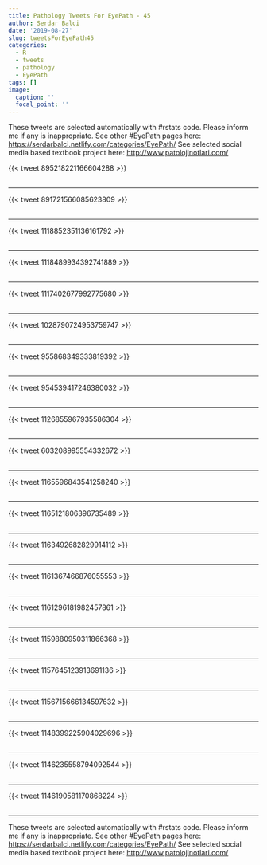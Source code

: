 ```yaml
---
title: Pathology Tweets For EyePath - 45
author: Serdar Balci
date: '2019-08-27'
slug: tweetsForEyePath45
categories:
  - R
  - tweets
  - pathology
  - EyePath
tags: []
image:
  caption: ''
  focal_point: ''
---
```



These tweets are selected automatically with #rstats code. Please inform me if any is inappropriate.
See other #EyePath pages here: https://serdarbalci.netlify.com/categories/EyePath/ 
See selected social media based textbook project here: http://www.patolojinotlari.com/

{{< tweet 895218221166604288 >}}
<br>
<br>
<hr>
{{< tweet 891721566085623809 >}}
<br>
<br>
<hr>
{{< tweet 1118852351136161792 >}}
<br>
<br>
<hr>
{{< tweet 1118489934392741889 >}}
<br>
<br>
<hr>
{{< tweet 1117402677992775680 >}}
<br>
<br>
<hr>
{{< tweet 1028790724953759747 >}}
<br>
<br>
<hr>
{{< tweet 955868349333819392 >}}
<br>
<br>
<hr>
{{< tweet 954539417246380032 >}}
<br>
<br>
<hr>
{{< tweet 1126855967935586304 >}}
<br>
<br>
<hr>
{{< tweet 603208995554332672 >}}
<br>
<br>
<hr>
{{< tweet 1165596843541258240 >}}
<br>
<br>
<hr>
{{< tweet 1165121806396735489 >}}
<br>
<br>
<hr>
{{< tweet 1163492682829914112 >}}
<br>
<br>
<hr>
{{< tweet 1161367466876055553 >}}
<br>
<br>
<hr>
{{< tweet 1161296181982457861 >}}
<br>
<br>
<hr>
{{< tweet 1159880950311866368 >}}
<br>
<br>
<hr>
{{< tweet 1157645123913691136 >}}
<br>
<br>
<hr>
{{< tweet 1156715666134597632 >}}
<br>
<br>
<hr>
{{< tweet 1148399225904029696 >}}
<br>
<br>
<hr>
{{< tweet 1146235558794092544 >}}
<br>
<br>
<hr>
{{< tweet 1146190581170868224 >}}
<br>
<br>
<hr>


These tweets are selected automatically with #rstats code. Please inform me if any is inappropriate.
See other #EyePath pages here: https://serdarbalci.netlify.com/categories/EyePath/ 
See selected social media based textbook project here: http://www.patolojinotlari.com/
